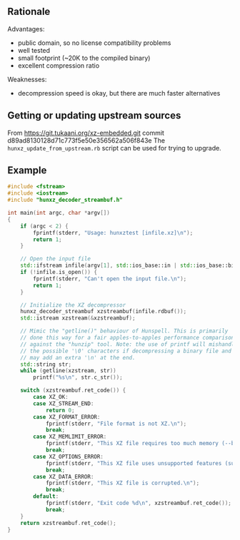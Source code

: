 ## Rationale

Advantages:

* public domain, so no license compatibility problems
* well tested
* small footprint (~20K to the compiled binary)
* excellent compression ratio

Weaknesses:
* decompression speed is okay, but there are much faster alternatives


## Getting or updating upstream sources

From https://git.tukaani.org/xz-embedded.git commit d89ad8130128d71c773f5e50e356562a506f843e
The `hunxz_update_from_upstream.rb` script can be used for trying to upgrade.

## Example

```c++
#include <fstream>
#include <iostream>
#include "hunxz_decoder_streambuf.h"

int main(int argc, char *argv[])
{
	if (argc < 2) {
		fprintf(stderr, "Usage: hunxztest [infile.xz]\n");
		return 1;
	}

	// Open the input file
	std::ifstream infile(argv[1], std::ios_base::in | std::ios_base::binary);
	if (!infile.is_open()) {
		fprintf(stderr, "Can't open the input file.\n");
		return 1;
	}

	// Initialize the XZ decompressor
	hunxz_decoder_streambuf xzstreambuf(infile.rdbuf());
	std::istream xzstream(&xzstreambuf);

	// Mimic the "getline()" behaviour of Hunspell. This is primarily
	// done this way for a fair apples-to-apples performance comparison
	// against the "hunzip" tool. Note: the use of printf will mishandle
	// the possible '\0' characters if decompressing a binary file and
	// may add an extra '\n' at the end.
	std::string str;
	while (getline(xzstream, str))
		printf("%s\n", str.c_str());

	switch (xzstreambuf.ret_code()) {
		case XZ_OK:
		case XZ_STREAM_END:
			return 0;
		case XZ_FORMAT_ERROR:
			fprintf(stderr, "File format is not XZ.\n");
			break;
		case XZ_MEMLIMIT_ERROR:
			fprintf(stderr, "This XZ file requires too much memory (--best abused?).\n");
			break;
		case XZ_OPTIONS_ERROR:
			fprintf(stderr, "This XZ file uses unsupported features (such as BCJ).\n");
			break;
		case XZ_DATA_ERROR:
			fprintf(stderr, "This XZ file is corrupted.\n");
			break;
		default:
			fprintf(stderr, "Exit code %d\n", xzstreambuf.ret_code());
			break;
	}
	return xzstreambuf.ret_code();
}
```
